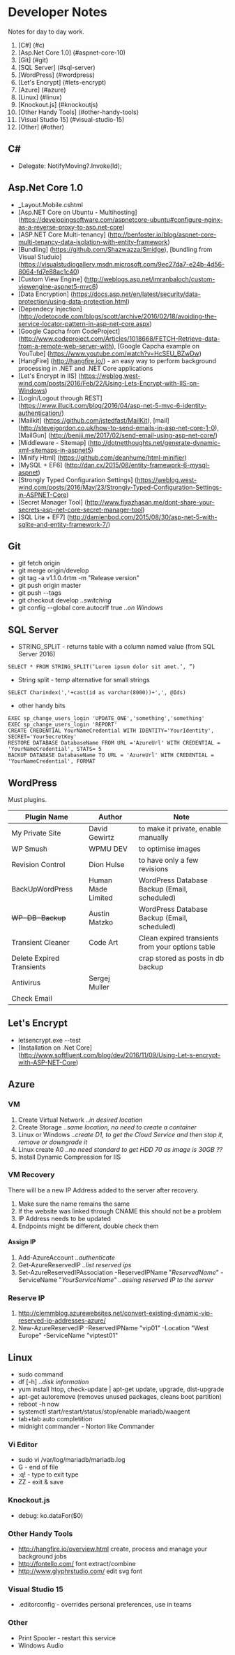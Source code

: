 # Developer Notes
Notes for day to day work.

1. [C#] (#c)
2. [Asp.Net Core 1.0] (#aspnet-core-10)
3. [Git] (#git)
4. [SQL Server] (#sql-server)
5. [WordPress] (#wordpress)
6. [Let's Encrypt] (#lets-encrypt)
7. [Azure] (#azure)
8. [Linux] (#linux)
9. [Knockout.js] (#knockoutjs)
10. [Other Handy Tools] (#other-handy-tools)
11. [Visual Studio 15] (#visual-studio-15)
12. [Other] (#other)

## C# #
- Delegate: NotifyMoving?.Invoke(Id);
 
## Asp.Net Core 1.0
- _Layout.Mobile.cshtml
- [Asp.NET Core on Ubuntu - Multihosting] (https://developingsoftware.com/aspnetcore-ubuntu#configure-nginx-as-a-reverse-proxy-to-asp.net-core) 
- [ASP.NET Core Multi-tenancy] (http://benfoster.io/blog/aspnet-core-multi-tenancy-data-isolation-with-entity-framework)
- [Bundling] (https://github.com/Shazwazza/Smidge), [bundling from Visual Studuio] (https://visualstudiogallery.msdn.microsoft.com/9ec27da7-e24b-4d56-8064-fd7e88ac1c40)
- [Custom View Engine] (http://weblogs.asp.net/imranbaloch/custom-viewengine-aspnet5-mvc6)
- [Data Encryption] (https://docs.asp.net/en/latest/security/data-protection/using-data-protection.html)
- [Dependecy Injection] (http://odetocode.com/blogs/scott/archive/2016/02/18/avoiding-the-service-locator-pattern-in-asp-net-core.aspx)
- [Google Capcha from CodeProject] (http://www.codeproject.com/Articles/1018668/FETCH-Retrieve-data-from-a-remote-web-server-with), [Google Capcha example on YouTube] (https://www.youtube.com/watch?v=HcSEU_BZwDw)
- [HangFire] (http://hangfire.io/) - an easy way to perform background processing in .NET and .NET Core applications 
- [Let's Encrypt in IIS] (https://weblog.west-wind.com/posts/2016/Feb/22/Using-Lets-Encrypt-with-IIS-on-Windows)
- [Login/Logout through REST] (https://www.illucit.com/blog/2016/04/asp-net-5-mvc-6-identity-authentication/)
- [Mailkit] (https://github.com/jstedfast/MailKit), [mail] (http://stevejgordon.co.uk/how-to-send-emails-in-asp-net-core-1-0), [MailGun] (http://benjii.me/2017/02/send-email-using-asp-net-core/)
- [Middleware - Sitemap] (http://dotnetthoughts.net/generate-dynamic-xml-sitemaps-in-aspnet5)
- [Minify Html] (https://github.com/deanhume/html-minifier)
- [MySQL + EF6] (http://dan.cx/2015/08/entity-framework-6-mysql-aspnet)
- [Strongly Typed Configuration Settings] (https://weblog.west-wind.com/posts/2016/May/23/Strongly-Typed-Configuration-Settings-in-ASPNET-Core)
- [Secret Manager Tool] (http://www.fiyazhasan.me/dont-share-your-secrets-asp-net-core-secret-manager-tool)
- [SQL Lite + EF7] (http://damienbod.com/2015/08/30/asp-net-5-with-sqlite-and-entity-framework-7/)


## Git
- git fetch origin
- git merge origin/develop
- git tag -a v1.1.0.4rtm -m "Release version"
- git push origin master
- git push --tags
- git checkout develop *..switching*
- git config --global core.autocrlf true *..on Windows*

## SQL Server
- STRING_SPLIT - returns table with a column named value (from SQL Server 2016)
```plsql
SELECT * FROM STRING_SPLIT(‘Lorem ipsum dolor sit amet.’, ”)
```
- String split - temp alternative for small strings
```plsql
SELECT Charindex(','+cast(id as varchar(8000))+',', @Ids)
```
- other handy bits
```plsql
EXEC sp_change_users_login 'UPDATE_ONE','something','something'
EXEC sp_change_users_login 'REPORT'
CREATE CREDENTIAL YourNameCredential WITH IDENTITY='YourIdentity', SECRET='YourSecretKey'
RESTORE DATABASE DatabaseName FROM URL ='AzureUrl' WITH CREDENTIAL = 'YourNameCredential', STATS= 5
BACKUP DATABASE DatabaseName TO URL = 'AzureUrl' WITH CREDENTIAL = 'YourNameCredential', FORMAT
```

## WordPress
Must plugins.

Plugin Name | Author | Note
---|---|---
My Private Site | David Gewirtz | to make it private, enable manually
WP Smush | WPMU DEV | to optimise images
Revision Control | Dion Hulse | to have only a few revisions
BackUpWordPress | Human Made Limited | WordPress Database Backup (Email, scheduled)
~~WP-DB-Backup~~ | Austin Matzko | WordPress Database Backup  (Email, scheduled)
Transient Cleaner | Code Art | Clean expired transients from your options table
Delete Expired Transients || crap stored as posts in db backup
Antivirus | Sergej Muller |
Check Email | |

## Let's Encrypt
- letsencrypt.exe --test
- [Installation on .Net Core] (http://www.softfluent.com/blog/dev/2016/11/09/Using-Let-s-encrypt-with-ASP-NET-Core)

## Azure 
### VM
1. Create Virtual Network *..in desired location* 
2. Create Storage *..same location, no need to create a container*
3. Linux or Windows *..create D1, to get the Cloud Service and then stop it, remove or downgrade it*
4. Linux create A0 *..no need standard to get HDD 70 as image is 30GB ??*
5. Install Dynamic Compression for IIS
 
### VM Recovery
There will be a new IP Address added to the server after recovery.

1. Make sure the name remains the same
2. If the website was linked through CNAME this should not be a problem
3. IP Address needs to be updated
4. Endpoints might be different, double check them

#### Assign IP

1. Add-AzureAccount *..authenticate*
2. Get-AzureReservedIP *..list reserved ips*
3. Set-AzureReservedIPAssociation -ReservedIPName "*ReservedName*" -ServiceName "*YourServiceName*" *..assing reserved IP to the server*


### Reserve IP 
1. http://clemmblog.azurewebsites.net/convert-existing-dynamic-vip-reserved-ip-addresses-azure/
2. New-AzureReservedIP -ReservedIPName "vip01" -Location "West Europe" -ServiceName "viptest01"


## Linux
- sudo command
- df [-h] *..disk information*
- yum install htop, check-update | apt-get update, upgrade, dist-upgrade
- apt-get autoremove (removes unused packages, cleans boot partition)
- reboot -h now
- systemctl start/restart/status/stop/enable mariadb/waagent
- tab+tab auto completition
- midnight commander - Norton like Commander

### Vi Editor
 - sudo vi /var/log/mariadb/mariadb.log 
 - G - end of file
 - :q! - type to exit type
 - ZZ - exit & save

### Knockout.js
- debug: ko.dataFor($0)

### Other Handy Tools
- http://hangfire.io/overview.html create, process and manage your background jobs
- http://fontello.com/ font extract/combine
- http://www.glyphrstudio.com/ edit svg font

### Visual Studio 15
- .editorconfig - overrides personal preferences, use in teams

### Other
- Print Spooler - restart this service
- Windows Audio
